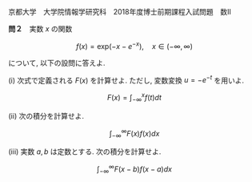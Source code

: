 京都大学　大学院情報学研究科　2018年度博士前期課程入試問題　数II

**問２**　実数 $x$ の関数

$$
    f(x) = \text{exp}(-x-e^{-x}), \quad x \in (-∞, ∞)
$$

について, 以下の設問に答えよ.

(i) 次式で定義される $F(x)$ を計算せよ. ただし, 変数変換 $u = -e^{-t}$ を用いよ.

$$
    F(x) = \int_{-∞}^xf(t)dt
$$

(ii) 次の積分を計算せよ.

$$
    \int_{-∞}^∞F(x)f(x)dx
$$

(iii) 実数 $a, b$ は定数とする. 次の積分を計算せよ.

$$
    \int_{-∞}^∞F(x-b)f(x-a)dx
$$

